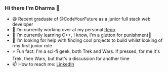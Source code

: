 ### Hi there I'm Dharma 👋

- 😄 Recent graduate of @CodeYourFuture as a junior full stack web developer
- 🔭 I’m currently working over at my personal [Repo](https://github.com/dharmaemmelene) 
- 🌱 I’m currently learning C++, I know, I'm a glutton for punishment🤭
- 🤔 I’m looking for help with finding cool projects to build whilst looking of rmy first junior role
- ⚡ Fun fact: I'm a sci-fi geek, both Trek and Wars. If pressed, for me it's Trek, then Wars, but that's a discussion for another time
- 📫 How to reach me: [LinkedIn](https://www.linkedin.com/in/dharma-emmelene-259b191b5/)

<!--
**dharmaguadeloupe/dharmaguadeloupe** is a ✨ _special_ ✨ repository because its `README.md` (this file) appears on your GitHub profile.

Here are some ideas to get you started:

- 🔭 I’m currently working on ...
- 🌱 I’m currently learning ...
- 👯 I’m looking to collaborate on ...
- 🤔 I’m looking for help with ...
- 💬 Ask me about ...
- 📫 How to reach me: ...
- 😄 Pronouns: ...
- ⚡ Fun fact: ...
-->
